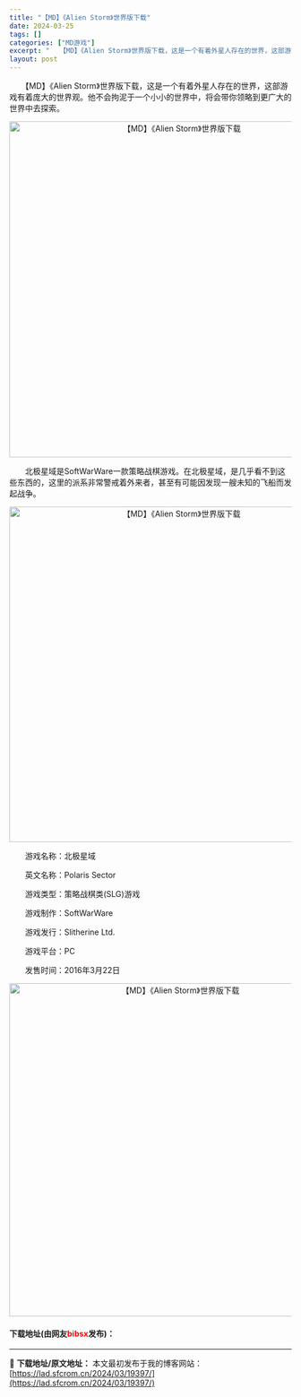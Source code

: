 ```yaml
---
title: "【MD】《Alien Storm》世界版下载"
date: 2024-03-25
tags: []
categories: ["MD游戏"]
excerpt: "　　【MD】《Alien Storm》世界版下载，这是一个有着外星人存在的世界，这部游戏有着庞大的世界观。他不会拘泥于一个小小的世界中，将会带你领略到更广大的世界中去探索。 　　北极星域是SoftWarWare一款策略战棋游戏。在北极星域，是几乎看不到这些东西的，这里的派系非常警戒着外来者，甚至有可&hellip;"
layout: post
---
```


 <p>　　【MD】《Alien Storm》世界版下载，这是一个有着外星人存在的世界，这部游戏有着庞大的世界观。他不会拘泥于一个小小的世界中，将会带你领略到更广大的世界中去探索。</p> <p align="center"><img align="" border="0" src="https://lad.sfcrom.cn/wp-content/uploads/2024/03/20240325_660105c767f19.png" width="600" alt="【MD】《Alien Storm》世界版下载" /></p> <p>　　北极星域是SoftWarWare一款策略战棋游戏。在北极星域，是几乎看不到这些东西的，这里的派系非常警戒着外来者，甚至有可能因发现一艘未知的飞船而发起战争。</p> <p align="center"><img align="" border="0" src="https://lad.sfcrom.cn/wp-content/uploads/2024/03/20240325_660105c81985e.png" width="599" alt="【MD】《Alien Storm》世界版下载" /></p> <p>　　游戏名称：北极星域</p> <p>　　英文名称：Polaris Sector</p> <p>　　游戏类型：策略战棋类(SLG)游戏</p> <p>　　游戏制作：SoftWarWare</p> <p>　　游戏发行：Slitherine Ltd.</p> <p>　　游戏平台：PC</p> <p>　　发售时间：2016年3月22日</p> <p align="center"><img align="" border="0" src="https://lad.sfcrom.cn/wp-content/uploads/2024/03/20240325_660105c8b772b.png" width="595" alt="【MD】《Alien Storm》世界版下载" /></p> <p><h4>下载地址(由网友<font color="red">bibsx</font>发布)：</h4></p> 

---
📖 **下载地址/原文地址：** 本文最初发布于我的博客网站：[https://lad.sfcrom.cn/2024/03/19397/](https://lad.sfcrom.cn/2024/03/19397/)
